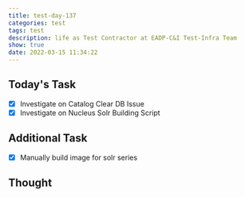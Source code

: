 ```yaml
---
title: test-day-137
categories: test
tags: test
description: life as Test Contractor at EADP-C&I Test-Infra Team
show: true
date: 2022-03-15 11:34:22
---
```

## Today's Task
 - [x] Investigate on Catalog Clear DB Issue
 - [x] Investigate on Nucleus Solr Building Script

## Additional Task 
- [x] Manually build image for solr series

## Thought

